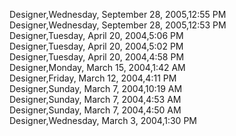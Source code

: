 ﻿Designer,Wednesday, September 28, 2005,12:55 PM  Designer,Wednesday, September 28, 2005,12:53 PM  Designer,Tuesday, April 20, 2004,5:06 PM  Designer,Tuesday, April 20, 2004,5:02 PM  Designer,Tuesday, April 20, 2004,4:58 PM  Designer,Monday, March 15, 2004,1:42 AM  Designer,Friday, March 12, 2004,4:11 PM  Designer,Sunday, March 7, 2004,10:19 AM  Designer,Sunday, March 7, 2004,4:53 AM  Designer,Sunday, March 7, 2004,4:50 AM  Designer,Wednesday, March 3, 2004,1:30 PM